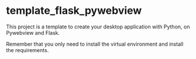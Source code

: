 # template_flask_pywebview

This project is a template to create your desktop application with Python, on Pywebview and Flask.

Remember that you only need to install the virtual environment and install the requirements.
